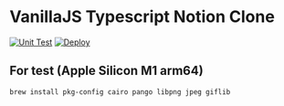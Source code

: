 # VanillaJS Typescript Notion Clone

[![Unit Test](https://github.com/eunchurn/vanilajs-notion-clone/actions/workflows/unit-test.yml/badge.svg)](https://github.com/eunchurn/vanilajs-notion-clone/actions/workflows/unit-test.yml) [![Deploy](https://github.com/eunchurn/vanilajs-notion-clone/actions/workflows/deployment.yml/badge.svg)](https://github.com/eunchurn/vanilajs-notion-clone/actions/workflows/deployment.yml)

## For test (Apple Silicon M1 arm64)

```
brew install pkg-config cairo pango libpng jpeg giflib
```

